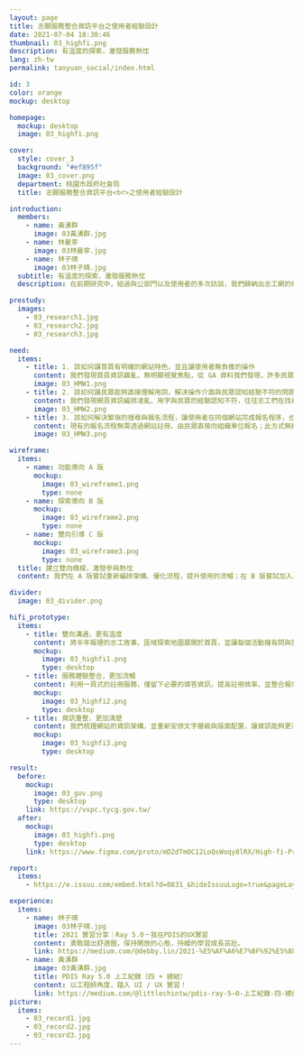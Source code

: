 ```yaml
---
layout: page
title: 志願服務整合資訊平台之使用者經驗設計
date: 2021-07-04 18:30:46
thumbnail: 03_highfi.png
description: 有溫度的探索，激發服務熱忱
lang: zh-tw
permalink: taoyuan_social/index.html

id: 3
color: orange
mockup: desktop

homepage:
  mockup: desktop
  image: 03_highfi.png

cover:
  style: cover_3
  background: "#ef895f"
  image: 03_cover.png
  department: 桃園市政府社會局
  title: 志願服務整合資訊平台<br>之使用者經驗設計

introduction:
  members:
    - name: 黃湧群
      image: 03黃湧群.jpg
    - name: 林曼寧
      image: 03林曼寧.jpg
    - name: 林子晴
      image: 03林子晴.jpg
  subtitle: 有溫度的探索，激發服務熱忱
  description: 在前期研究中，經過與公部門以及使用者的多次訪談，我們歸納出志工網的幾點問題，其中包含：媒合功能使用率不高、資訊呈現方式不佳等，最後定義了我們的 Problem Statement 為「該如何讓志工網的操作更加流暢且有溫度，讓無論是有經驗的志工以及一般民眾更願意使用，進而提升志工媒合率」。

prestudy:
  images:
    - 03_research1.jpg
    - 03_research2.jpg
    - 03_research3.jpg

need:
  items:
    - title: 1. 該如何讓首頁有明確的網站特色，並且讓使用者無負擔的操作
      content: 我們發現首頁資訊雜亂，無明顯視覺焦點，從 GA 資料我們發現，許多民眾一進入網頁即快速離開。
      image: 03_HMW1.png
    - title: 2. 該如何讓民眾能夠直接理解用詞，解決操作介面與民眾認知經驗不符的問題，並減少期望落差
      content: 我們發現網頁資訊編排凌亂、用字與民眾的經驗認知不符，往往志工們在找尋活動時耗費很多時間心力。
      image: 03_HMW2.png
    - title: 3. 該如何解決繁瑣的搜尋與報名流程，讓使用者在同個網站完成報名程序，也能讓社會局清楚掌握媒合名單
      content: 現有的報名流程無需透過網站註冊，由民眾直接向組織單位報名；此方式無統一資料收集整理、社會局也無法掌握報名狀況。
      image: 03_HMW3.png

wireframe:
  items:
    - name: 功能導向 A 版
      mockup:
        image: 03_wireframe1.png
        type: none
    - name: 探索導向 B 版
      mockup:
        image: 03_wireframe2.png
        type: none
    - name: 雙向引導 C 版
      mockup:
        image: 03_wireframe3.png
        type: none
  title: 建立雙向橋樑，激發參與熱忱
  content: 我們在 A 版嘗試重新編排架構、優化流程，提升使用的流暢；在 B 版嘗試加入身分別區分、凸顯人物故事，激發使用者參與志工的熱情；在 C 版嘗試將 A / B 兩版特色融合，並加上雙向溝通的特色，以「簡化流程步驟＋有溫度的探索內容＋雙向橋樑」成為我們最終的設計方向。

divider:
  image: 03_divider.png

hifi_prototype:
  items:
    - title: 雙向溝通，更有溫度
      content: 將半年報裡的志工故事、區域探索地圖展開於首頁，並讓每個活動擁有問與答的欄位，讓資訊透明化；並且利用民眾熟悉且親切的說明文字，建立民眾與公部門的橋樑。
      mockup:
        image: 03_highfi1.png
        type: desktop
    - title: 服務體驗整合，更加流暢
      content: 利用一頁式的註冊服務，僅留下必要的填答資訊，提高註冊效率，並整合報名服務於網站上，期望提升媒合功能的使用率，同時也讓社會局能掌握報名狀況。
      mockup:
        image: 03_highfi2.png
        type: desktop
    - title: 資訊重整，更加清楚
      content: 我們梳理網站的資訊架構，並重新安排文字層級與版面配置，讓資訊能夠更清楚的呈現，志工在探索活動時，也能更快速的找到有興趣的志工活動。
      mockup:
        image: 03_highfi3.png
        type: desktop

result:
  before:
    mockup:
      image: 03_gov.png
      type: desktop
    link: https://vspc.tycg.gov.tw/
  after:
    mockup:
      image: 03_highfi.png
      type: desktop
    link: https://www.figma.com/proto/mD2dTmOC12LoQsWoqy8lRX/High-fi-Prototype?node-id=870%3A12870&scaling=min-zoom&starting-point-node-id=906%3A11962&show-proto-sidebar=1

report:
  items: 
    - https://e.issuu.com/embed.html?d=0831_&hideIssuuLogo=true&pageLayout=singlePage&u=pdis.tw

experience:
  items:
    - name: 林子晴
      image: 03林子晴.jpg
      title: 2021 實習分享｜Ray 5.0－我在PDIS的UX實習
      content: 勇敢踏出舒適圈，保持開放的心態，持續的學習成長茁壯。
      link: https://medium.com/@debby.lin/2021-%E5%AF%A6%E7%BF%92%E5%88%86%E4%BA%AB-ray-5-0-%E6%88%91%E5%9C%A8pdis%E7%9A%84ux%E5%AF%A6%E7%BF%92-c660b9a9c2bb
    - name: 黃湧群
      image: 03黃湧群.jpg
      title: PDIS Ray 5.0 上工紀錄（四 + 總結）
      content: 以工程師角度，踏入 UI / UX 實習！
      link: https://medium.com/@littlechintw/pdis-ray-5–0-上工紀錄-四-總結-653b3278b0a0
picture:
  items:
    - 03_record1.jpg
    - 03_record2.jpg
    - 03_record3.jpg
---
```

